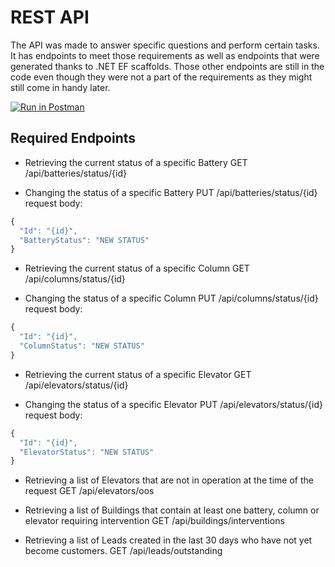﻿# REST API

The API was made to answer specific questions and perform certain tasks. It has endpoints to meet those requirements as well as endpoints that were generated thanks to .NET EF scaffolds. Those other endpoints are still in the code even though they were not a part of the requirements as they might still come in handy later.

[![Run in Postman](https://run.pstmn.io/button.svg)](https://app.getpostman.com/run-collection/1ea9083c73ae0762bfd1)

## Required Endpoints

- Retrieving the current status of a specific Battery
  GET /api/batteries/status/{id}

- Changing the status of a specific Battery
  PUT /api/batteries/status/{id}
  request body:

```javascript
{
  "Id": "{id}",
  "BatteryStatus": "NEW STATUS"
}
```

- Retrieving the current status of a specific Column
  GET /api/columns/status/{id}

- Changing the status of a specific Column
  PUT /api/columns/status/{id}
  request body:

```javascript
{
  "Id": "{id}",
  "ColumnStatus": "NEW STATUS"
}
```

- Retrieving the current status of a specific Elevator
  GET /api/elevators/status/{id}

- Changing the status of a specific Elevator
  PUT /api/elevators/status/{id}
  request body:

```javascript
{
  "Id": "{id}",
  "ElevatorStatus": "NEW STATUS"
}
```

- Retrieving a list of Elevators that are not in operation at the time of the request
  GET /api/elevators/oos

- Retrieving a list of Buildings that contain at least one battery, column or elevator requiring intervention
  GET /api/buildings/interventions

- Retrieving a list of Leads created in the last 30 days who have not yet become customers.
  GET /api/leads/outstanding
